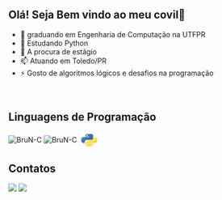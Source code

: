 ## Olá! Seja Bem vindo ao meu covil👋

- 🔭 graduando em Engenharia de Computação na UTFPR
- 🌱 Estudando Python
- 🤔 A procura de estágio
- 📫 Atuando em Toledo/PR
- ⚡ Gosto de algoritmos lógicos e desafios na programação

<div style="display: inline_block"><br>

## Linguagens de Programação     
          
  <img align="center" alt="BruN-C" height="30" width="40" src="https://cdn.jsdelivr.net/gh/devicons/devicon@latest/icons/c/c-plain.svg">
  <img align="center" alt="BruN-C" height="30" width="40" src="https://cdn.jsdelivr.net/gh/devicons/devicon@latest/icons/cplusplus/cplusplus-original.svg">
  <img align="center" alt="BruN-Python" height="30" width="40" src="https://raw.githubusercontent.com/devicons/devicon/master/icons/python/python-original.svg">
</div>

## Contatos
 
<div> 
  <a href = "mailto:brunoro.gabriel01@gmail.com"><img src="https://img.shields.io/badge/Gmail-D14836?style=for-the-badge&logo=gmail&logoColor=white" target="_blank"></a>
  <a href="https://www.linkedin.com/in/gabriel-castaman-brunoro-90106924b" target="_blank"><img src="https://img.shields.io/badge/-LinkedIn-%230077B5?style=for-the-badge&logo=linkedin&logoColor=white" target="_blank"></a> 
  
</div>
